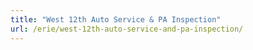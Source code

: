 ```yaml
---
title: "West 12th Auto Service & PA Inspection"
url: /erie/west-12th-auto-service-and-pa-inspection/
---
```

